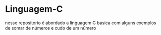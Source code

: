 # Linguagem-C
nesse repositorio é abordado a linguagem C basica com alguns exemplos de somar de números e cudo de um número

